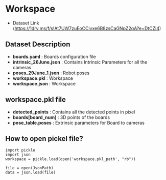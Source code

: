 # Workspace
- Dataset Link (https://1drv.ms/f/s!At7UW7zuEoCCivxe6B8zsCaGNpZ2qA?e=DtCZi4)

## Dataset Description
- **boards.yaml** : Boards configuration file
- **intrinsic_26June.json** : Contains Intrinsic Parameters for all the cameras
- **poses_29June_1.json** : Robot poses
- **workspace.pkl** : Workspace
- **workspace.json** : Workspace

## workspace.pkl file
- **detected_points** : Contains all the detected points in pixel
- **boards[board_num]** : 3D points of the boards
- **pose_table.poses** : Extrinsic parameters for Board to cameras

## How to open pickel file?
```
import pickle
import json
workspace = pickle.load(open('workspace.pkl_path', "rb"))

file = open(JsonPath)
data = json.load(file)
```
